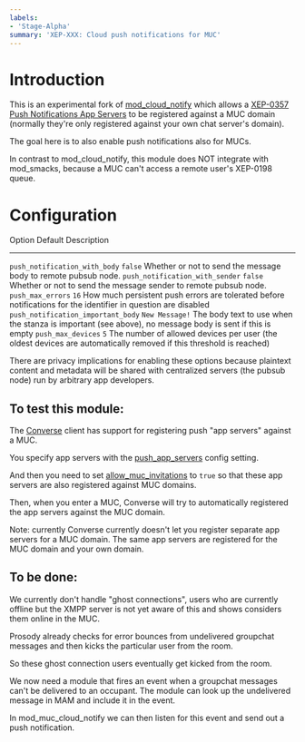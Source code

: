 ```yaml
---
labels:
- 'Stage-Alpha'
summary: 'XEP-XXX: Cloud push notifications for MUC'
---
```


# Introduction

This is an experimental fork of [mod_cloud_notify](https://modules.prosody.im/mod_cloud_notify.html)
which allows a [XEP-0357 Push Notifications App Servers](https://xmpp.org/extensions/xep-0357.html#general-architecture)
to be registered against a MUC domain (normally they're only registered against
your own chat server's domain).

The goal here is to also enable push notifications also for MUCs.

In contrast to mod_cloud_notify, this module does NOT integrate with
mod_smacks, because a MUC can't access a remote user's XEP-0198 queue.

Configuration
=============

  Option                               Default           Description
  ------------------------------------ ----------------- -------------------------------------------------------------------------------------------------------------------
  `push_notification_with_body`        `false`           Whether or not to send the message body to remote pubsub node.
  `push_notification_with_sender`      `false`           Whether or not to send the message sender to remote pubsub node.
  `push_max_errors`                    `16`              How much persistent push errors are tolerated before notifications for the identifier in question are disabled
  `push_notification_important_body`   `New Message!`    The body text to use when the stanza is important (see above), no message body is sent if this is empty
  `push_max_devices`                   `5`               The number of allowed devices per user (the oldest devices are automatically removed if this threshold is reached)

There are privacy implications for enabling these options because
plaintext content and metadata will be shared with centralized servers
(the pubsub node) run by arbitrary app developers.

## To test this module:

The [Converse](http://conversejs.org/) client has support for registering push
"app servers" against a MUC.

You specify app servers with the [push_app_servers](https://github.com/conversejs/converse.js/blob/master/docs/source/configuration.rst#push_app_servers)
config setting.

And then you need to set [allow_muc_invitations](https://github.com/conversejs/converse.js/blob/master/docs/source/configuration.rst#allow_muc_invitations)
to `true` so that these app servers are also registered against MUC domains.

Then, when you enter a MUC, Converse will try to automatically registered the
app servers against the MUC domain.

Note: currently Converse currently doesn't let you register separate app servers for
a MUC domain. The same app servers are registered for the MUC domain and your
own domain.

## To be done:

We currently don't handle "ghost connections", users who are currently offline
but the XMPP server is not yet aware of this and shows considers them online in
the MUC.

Prosody already checks for error bounces from undelivered groupchat messages
and then kicks the particular user from the room.

So these ghost connection users eventually get kicked from the room.

We now need a module that fires an event when a groupchat messages can't be
delivered to an occupant. The module can look up the undelivered message in MAM
and include it in the event.

In mod_muc_cloud_notify we can then listen for this event and send out a push
notification.
